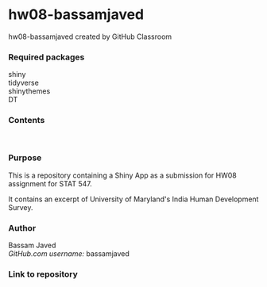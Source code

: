 # hw08-bassamjaved
hw08-bassamjaved created by GitHub Classroom

### Required packages

shiny<br/>
tidyverse<br/>
shinythemes<br/>
DT

### Contents

[]()<br/>

### Purpose

This is a repository containing a Shiny App as a submission for HW08 assignment for STAT 547.

It contains an excerpt of University of Maryland's India Human Development Survey.

### Author

Bassam Javed<br/>
_GitHub.com username\:_ bassamjaved

### Link to repository

[]()
